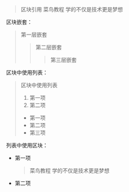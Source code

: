 > 区块引用
> 菜鸟教程
> 学的不仅是技术更是梦想


区块嵌套：
> 第一层嵌套
> > 第二层嵌套
> > > 第三层嵌套

区块中使用列表：
> 区块中使用列表
> 1. 第一项
> 2. 第二项
> + 第一项
> + 第二项
> + 第三项


列表中使用区块：
* 第一项
    > 菜鸟教程
    > 学的不仅是技术更是梦想
* 第二项
  